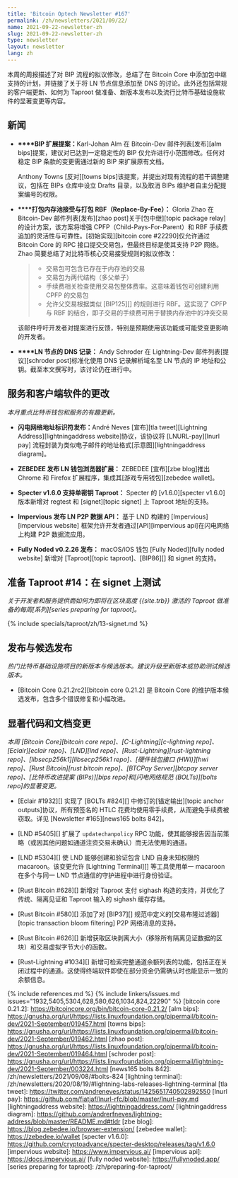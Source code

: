 ```yaml
---
title: 'Bitcoin Optech Newsletter #167'
permalink: /zh/newsletters/2021/09/22/
name: 2021-09-22-newsletter-zh
slug: 2021-09-22-newsletter-zh
type: newsletter
layout: newsletter
lang: zh
---
```

本周的周报描述了对 BIP 流程的拟议修改，总结了在 Bitcoin Core 中添加包中继支持的计划，并链接了关于将 LN 节点信息添加至 DNS 的讨论。此外还包括常规的客户端更新、如何为 Taproot 做准备、新版本发布以及流行比特币基础设施软件的显著变更等内容。

## 新闻

- ​**<!--bip-extensions-->****BIP 扩展提案：​**​ Karl-Johan Alm 在 Bitcoin-Dev 邮件列表[发布][alm bips]提案，建议对已达到一定稳定性的 BIP 仅允许进行小范围修改。任何对稳定 BIP 条款的变更需通过新的 BIP 来扩展原有文档。

  Anthony Towns [反对][towns bips]该提案，并提出对现有流程的若干调整建议，包括在 BIPs 仓库中设立 Drafts 目录，以及取消 BIPs 维护者自主分配提案编号的权限。

- ​**<!--package-mempool-acceptance-and-package-rbf-->****打包内存池接受与打包 RBF（Replace-By-Fee）：​**​ Gloria Zhao 在 Bitcoin-Dev 邮件列表[发布][zhao post]关于[包中继][topic package relay]的设计方案，该方案将增强 CPFP（Child-Pays-For-Parent）和 RBF 手续费追加的灵活性与可靠性。[初始实现][bitcoin core #22290]仅允许通过 Bitcoin Core 的 RPC 接口提交交易包，但最终目标是使其支持 P2P 网络。Zhao 简要总结了对比特币核心交易接受规则的拟议修改：

  > - 交易包可包含已存在于内存池的交易
  > - 交易包为两代结构（多父单子）
  > - 手续费相关检查使用交易包整体费率。这意味着钱包可创建利用 CPFP 的交易包
  > - 允许父交易根据类似 [BIP125][] 的规则进行 RBF。这实现了 CPFP 与 RBF 的结合，即子交易的手续费可用于替换内存池中的冲突交易

  该邮件呼吁开发者对提案进行反馈，特别是预期使用该功能或可能受变更影响的开发者。

- ​**<!--dns-records-for-ln-nodes-->****LN 节点的 DNS 记录：​**​ Andy Schroder 在 Lightning-Dev 邮件列表[提议][schroder post]标准化使用 DNS 记录解析域名至 LN 节点的 IP 地址和公钥。截至本文撰写时，该讨论仍在进行中。

## 服务和客户端软件的更改

*本月重点比特币钱包和服务的有趣更新。*

- ​**<!--lightning-address-identifiers-announced-->**​**闪电网络地址标识符发布：​**​ André Neves [宣布][tla tweet][Lightning Address][lightningaddress website]协议，该协议将 [LNURL-pay][lnurl pay] 流程封装为类似电子邮件的地址格式[示意图][lightningaddress diagram]。

- ​**<!--zebedee-releases-ln-wallet-browser-extension-->**​**ZEBEDEE 发布 LN 钱包浏览器扩展：​**​ ZEBEDEE [宣布][zbe blog]推出 Chrome 和 Firefox 扩展程序，集成其[游戏专用钱包][zebedee wallet]。

- ​**<!--specter-v1-6-0-supports-single-key-taproot-->**​**Specter v1.6.0 支持单密钥 Taproot：​**​ Specter 的 [v1.6.0][specter v1.6.0] 版本新增对 regtest 和 [signet][topic signet] 上 Taproot 地址的支持。

- ​**<!--impervious-releases-ln-p2p-data-api-->**​**Impervious 发布 LN P2P 数据 API：​**​ 基于 LND 构建的 [Impervious][impervious website] 框架允许开发者通过[API][impervious api]在闪电网络上构建 P2P 数据流应用。

- ​**<!--fully-noded-v0-2-26-released-->**​**Fully Noded v0.2.26 发布：​**​ macOS/iOS 钱包 [Fully Noded][fully noded website] 新增对 [Taproot][topic taproot]、[BIP86][] 和 signet 的支持。

## 准备 Taproot #14：在 signet 上测试

*关于开发者和服务提供商如何为即将在区块高度 {{site.trb}} 激活的 Taproot 做准备的每周[系列][series preparing for taproot]。*

{% include specials/taproot/zh/13-signet.md %}

## 发布与候选发布

*热门比特币基础设施项目的新版本与候选版本。建议升级至新版本或协助测试候选版本。*

- [Bitcoin Core 0.21.2rc2][bitcoin core 0.21.2] 是 Bitcoin Core 的维护版本候选发布，包含多个错误修复和小幅改进。

## 显著代码和文档变更

*本周 [Bitcoin Core][bitcoin core repo]、[C-Lightning][c-lightning repo]、[Eclair][eclair repo]、[LND][lnd repo]、[Rust-Lightning][rust-lightning repo]、[libsecp256k1][libsecp256k1 repo]、[硬件钱包接口 (HWI)][hwi repo]、[Rust Bitcoin][rust bitcoin repo]、[BTCPay Server][btcpay server repo]、[比特币改进提案 (BIPs)][bips repo]和[闪电网络规范 (BOLTs)][bolts repo]的显著变更。*

- [Eclair #1932][] 实现了 [BOLTs #824][] 中修订的[锚定输出][topic anchor outputs]协议，所有预签名的 HTLC 花费均使用零手续费，从而避免手续费被窃取。详见 [Newsletter #165][news165 bolts 842]。

- [LND #5405][] 扩展了 `updatechanpolicy` RPC 功能，使其能够报告因当前策略（或因其他问题如通道注资交易未确认）而无法使用的通道。

- [LND #5304][] 使 LND 能够创建和验证包含 LND 自身未知权限的 macaroon。该变更允许 [Lightning Terminal][] 等工具使用单一 macaroon 在多个与同一 LND 节点通信的守护进程中进行身份验证。

- [Rust Bitcoin #628][] 新增对 Taproot 支付 sighash 构造的支持，并优化了传统、隔离见证和 Taproot 输入的 sighash 缓存存储。

- [Rust Bitcoin #580][] 添加了对 [BIP37][] 规范中定义的[交易布隆过滤器][topic transaction bloom filtering] P2P 网络消息的支持。

- [Rust Bitcoin #626][] 新增获取区块剥离大小（移除所有隔离见证数据的区块）和交易虚拟字节大小的函数。

- [Rust-Lightning #1034][] 新增可检索完整通道余额列表的功能，包括正在关闭过程中的通道。这使得终端软件即使在部分资金仍需确认时也能显示一致的余额信息。

{% include references.md %}
{% include linkers/issues.md issues="1932,5405,5304,628,580,626,1034,824,22290" %}
[bitcoin core 0.21.2]: https://bitcoincore.org/bin/bitcoin-core-0.21.2/
[alm bips]: https://gnusha.org/url/https://lists.linuxfoundation.org/pipermail/bitcoin-dev/2021-September/019457.html
[towns bips]: https://gnusha.org/url/https://lists.linuxfoundation.org/pipermail/bitcoin-dev/2021-September/019462.html
[zhao post]: https://gnusha.org/url/https://lists.linuxfoundation.org/pipermail/bitcoin-dev/2021-September/019464.html
[schroder post]: https://gnusha.org/url/https://lists.linuxfoundation.org/pipermail/lightning-dev/2021-September/003224.html
[news165 bolts 842]: /zh/newsletters/2021/09/08/#bolts-824
[lightning terminal]: /zh/newsletters/2020/08/19/#lightning-labs-releases-lightning-terminal
[tla tweet]: https://twitter.com/andreneves/status/1425651740502892550
[lnurl pay]: https://github.com/fiatjaf/lnurl-rfc/blob/master/lnurl-pay.md
[lightningaddress website]: https://lightningaddress.com/
[lightningaddress diagram]: https://github.com/andrerfneves/lightning-address/blob/master/README.md#tldr
[zbe blog]: https://blog.zebedee.io/browser-extension/
[zebedee wallet]: https://zebedee.io/wallet
[specter v1.6.0]: https://github.com/cryptoadvance/specter-desktop/releases/tag/v1.6.0
[impervious website]: https://www.impervious.ai/
[impervious api]: https://docs.impervious.ai/
[fully noded website]: https://fullynoded.app/
[series preparing for taproot]: /zh/preparing-for-taproot/
